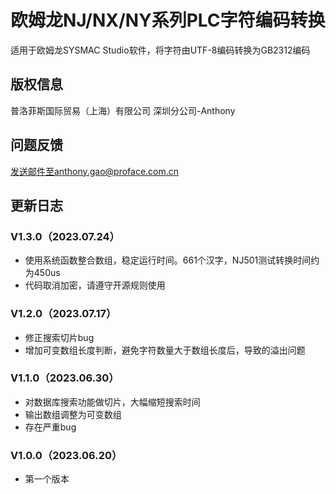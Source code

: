 # 欧姆龙NJ/NX/NY系列PLC字符编码转换
适用于欧姆龙SYSMAC Studio软件，将字符由UTF-8编码转换为GB2312编码

## 版权信息
普洛菲斯国际贸易（上海）有限公司
深圳分公司-Anthony

## 问题反馈
发送邮件至anthony.gao@proface.com.cn

## 更新日志

### V1.3.0（2023.07.24）
- 使用系统函数整合数组，稳定运行时间。661个汉字，NJ501测试转换时间约为450us
- 代码取消加密，请遵守开源规则使用

### V1.2.0（2023.07.17）
- 修正搜索切片bug
- 增加可变数组长度判断，避免字符数量大于数组长度后，导致的溢出问题

### V1.1.0（2023.06.30）
- 对数据库搜索功能做切片，大幅缩短搜索时间
- 输出数组调整为可变数组
- 存在严重bug

### V1.0.0（2023.06.20）
- 第一个版本

